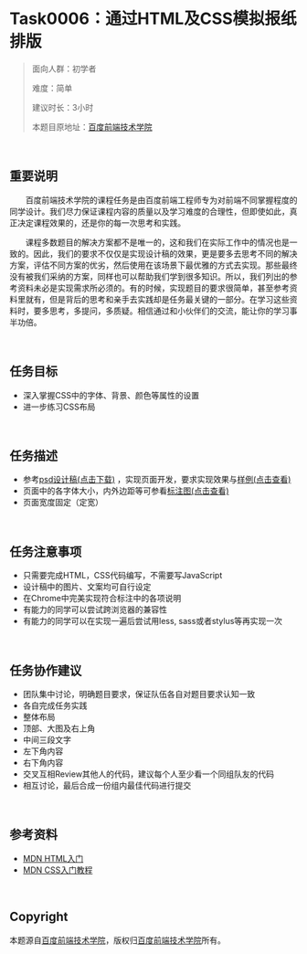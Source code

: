 ﻿# Task0006：通过HTML及CSS模拟报纸排版
> 面向人群：初学者
>
> 难度：简单
>
> 建议时长：3小时
>
> 本题目原地址：[百度前端技术学院](http://ife.baidu.com/2016/task/detail?taskId=6)

<br />

## 重要说明

&emsp;&emsp;百度前端技术学院的课程任务是由百度前端工程师专为对前端不同掌握程度的同学设计。我们尽力保证课程内容的质量以及学习难度的合理性，但即使如此，真正决定课程效果的，还是你的每一次思考和实践。

&emsp;&emsp;课程多数题目的解决方案都不是唯一的，这和我们在实际工作中的情况也是一致的。因此，我们的要求不仅仅是实现设计稿的效果，更是要多去思考不同的解决方案，评估不同方案的优劣，然后使用在该场景下最优雅的方式去实现。那些最终没有被我们采纳的方案，同样也可以帮助我们学到很多知识。所以，我们列出的参考资料未必是实现需求所必须的。有的时候，实现题目的要求很简单，甚至参考资料里就有，但是背后的思考和亲手去实践却是任务最关键的一部分。在学习这些资料时，要多思考，多提问，多质疑。相信通过和小伙伴们的交流，能让你的学习事半功倍。

<br />

## 任务目标

- 深入掌握CSS中的字体、背景、颜色等属性的设置
- 进一步练习CSS布局

<br />

## 任务描述

- 参考[psd设计稿(点击下载)](http://7xrp04.com1.z0.glb.clouddn.com/task_1_6_1.psd) ，实现页面开发，要求实现效果与[样例(点击查看)](images/task_1_6_2.jpg)
- 页面中的各字体大小，内外边距等可参看[标注图(点击查看)](images/task_1_6_3.jpg)
- 页面宽度固定（定宽）

<br />

## 任务注意事项

- 只需要完成HTML，CSS代码编写，不需要写JavaScript
- 设计稿中的图片、文案均可自行设定
- 在Chrome中完美实现符合标注中的各项说明
- 有能力的同学可以尝试跨浏览器的兼容性
- 有能力的同学可以在实现一遍后尝试用less, sass或者stylus等再实现一次

<br />

## 任务协作建议

- 团队集中讨论，明确题目要求，保证队伍各自对题目要求认知一致
- 各自完成任务实践
- 整体布局
- 顶部、大图及右上角
- 中间三段文字
- 左下角内容
- 右下角内容
- 交叉互相Review其他人的代码，建议每个人至少看一个同组队友的代码
- 相互讨论，最后合成一份组内最佳代码进行提交

<br />

## 参考资料

- [MDN HTML入门](https://developer.mozilla.org/zh-CN/docs/Web/Guide/HTML/Introduction)
- [MDN CSS入门教程](https://developer.mozilla.org/zh-CN/docs/Web/Guide/CSS/Getting_started)

<br />

## Copyright

本题源自[百度前端技术学院](http://ife.baidu.com/2016/task/detail?taskId=6)，版权归[百度前端技术学院](http://ife.baidu.com/)所有。
